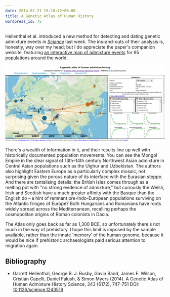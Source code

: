 ```yaml
---
date: 2014-02-21 15:10:12+00:00
title: A Genetic Atlas of Human History
wordpress_id: 75
---
```


Hellenthal et al. introduced a new method for detecting and dating genetic admixture events in *[Science](http://www.sciencemag.org/content/343/6172/747)* last week. The ins-and-outs of their analysis is, honestly, way over my head; but I do appreciate the paper's companion website, featuring [an interactive map of admixture events](http://admixturemap.paintmychromosomes.com/) for 95 populations around the world.

<!--more-->

![The Genetic Atlas' interactive map](/blog/2014/02/a-genetic-atlas-of-human-history/genetic-atlas.png)

There's a wealth of information in it, and their results line up well with historically documented population movements. You can see the Mongol Empire in the clear signal of 13th–14th century Northwest Asian admixture in Central Asian populations such as the Uighur and Uzbekistan. The authors also highlight Eastern Europe as a particularly complex mosaic, not surprising given the porous nature of its interface with the Eurasian steppe. And there are tantalising details: the British Isles comes through as a melting pot with "no strong evidence of admixture," but curiously the Welsh, Irish and Scottish have a much greater affinity with the Basque than the English do – a hint of remnant pre-Indo-European populations surviving on the Atlantic fringes of Europe? Both Hungarians and Romanians have roots widely spread across the Mediterranean, recalling perhaps the cosmopolitan origins of Roman colonists in Dacia.

The Atlas only goes back as far as 1,300 BCE, so unfortunately there's not much in the way of prehistory. I hope this limit is imposed by the sample available, rather than the innate 'memory' of the human genome, because it would be nice if prehistoric archaeologists paid serious attention to migration again.

## Bibliography

* Garrett Hellenthal, George B. J. Busby, Gavin Band, James F. Wilson, Cristian Capelli, Daniel Falush, & Simon Myers (2014). A Genetic Atlas of Human Admixture History Science, 343 (6172), 747-751 DOI: [10.1126/science.1243518](http://dx.doi.org/10.1126/science.1243518)
